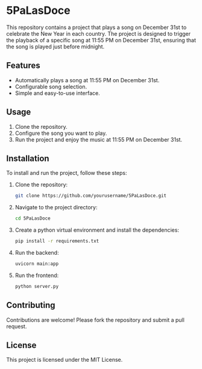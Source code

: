 # 5PaLasDoce

This repository contains a project that plays a song on December 31st to celebrate the New Year in each country. The project is designed to trigger the playback of a specific song at 11:55 PM on December 31st, ensuring that the song is played just before midnight.

## Features

- Automatically plays a song at 11:55 PM on December 31st.
- Configurable song selection.
- Simple and easy-to-use interface.

## Usage

1. Clone the repository.
2. Configure the song you want to play.
3. Run the project and enjoy the music at 11:55 PM on December 31st.

## Installation

To install and run the project, follow these steps:

1. Clone the repository:
    ```bash
    git clone https://github.com/yourusername/5PaLasDoce.git
    ```
2. Navigate to the project directory:
    ```bash
    cd 5PaLasDoce
    ```
3. Create a python virtual environment and install the dependencies:
    ```bash
    pip install -r requirements.txt
4. Run the backend:
    ```bash
    uvicorn main:app
    ```
5. Run the frontend:
    ```bash
    python server.py
    ```
    
## Contributing

Contributions are welcome! Please fork the repository and submit a pull request.

## License

This project is licensed under the MIT License.